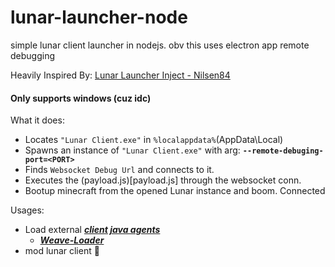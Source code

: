# lunar-launcher-node
simple lunar client launcher in nodejs. obv this uses electron app remote debugging

Heavily Inspired By: [Lunar Launcher Inject - Nilsen84](https://github.com/Nilsen84/lunar-launcher-inject)

#### Only supports windows (cuz idc)

What it does:<br>
  - Locates `"Lunar Client.exe"` in `%localappdata%`(AppData\\Local)
  - Spawns an instance of `"Lunar Client.exe"` with arg: **`--remote-debuging-port=<PORT>`**
  - Finds `Websocket Debug Url` and connects to it.
  - Executes the (payload.js)[payload.js] through the websocket conn.
  - Bootup minecraft from the opened Lunar instance and boom. Connected

Usages:
  + Load external ***[client java agents](https://github.com/Nilsen84/lunar-client-agents])***
    - ***[Weave-Loader](https://github.com/Weave-MC/Weave-Loader)***
  + mod lunar client 💋
